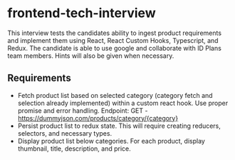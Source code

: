 # frontend-tech-interview

This interview tests the candidates ability to ingest product requirements and implement them using React, React Custom Hooks, Typescript, and Redux. The candidate is able to use google and collaborate with ID Plans team members. Hints will also be given when necessary.

## Requirements
- Fetch product list based on selected category (category fetch and selection already implemented) within a custom react hook. Use proper promise and error handling. Endpoint: GET - https://dummyjson.com/products/category/{category}
- Persist product list to redux state. This will require creating reducers, selectors, and necessary types.
- Display product list below categories. For each product, display thumbnail, title, description, and price.
